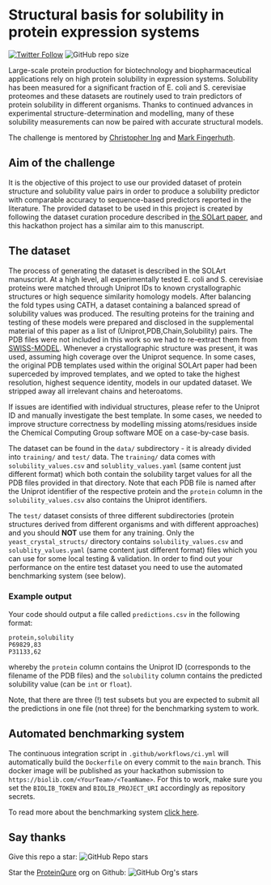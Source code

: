 # Structural basis for solubility in protein expression systems

[![Twitter Follow](https://img.shields.io/twitter/follow/proteinqure?color=%23fffff&style=social)](https://twitter.com/proteinqure)
![GitHub repo size](https://img.shields.io/github/repo-size/ProteinQure/cbh21-protein-solubility-challenge?style=plastic)

Large-scale protein production for biotechnology and biopharmaceutical applications rely on high protein solubility in expression systems. Solubility has been measured for a significant fraction of E. coli and S. cerevisiae proteomes and these datasets are routinely used to train predictors of protein solubility in different organisms. Thanks to continued advances in experimental structure-determination and modelling, many of these solubility measurements can now be paired with accurate structural models.

The challenge is mentored by [Christopher Ing](https://github.com/cing) and [Mark Fingerhuth](https://github.com/markf94).

## Aim of the challenge

It is the objective of this project to use our provided dataset of protein structure and solubility value pairs in order to produce a solubility predictor with comparable accuracy to sequence-based predictors reported in the literature. The provided dataset to be used in this project is created by following the dataset curation procedure described in [the SOLart paper](https://academic.oup.com/bioinformatics/article/36/5/1445/5585748), and this hackathon project has a similar aim to this manuscript.

## The dataset

The process of generating the dataset is described in the SOLArt manuscript. At a high level, all experimentally tested E. coli and S. cerevisiae proteins were matched through Uniprot IDs to known crystallographic structures or high sequence similarity homology models. After balancing the fold types using CATH, a dataset containing a balanced spread of solubility values was produced. The resulting proteins for the training and testing of these models were prepared and disclosed in the supplemental material of this paper as a list of (Uniprot,PDB,Chain,Solubility) pairs. The PDB files were not included in this work so we had to re-extract them from [SWISS-MODEL](ttps://swissmodel.expasy.org/https://swissmodel.expasy.org/). Whenever a crystallographic structure was present, it was used, assuming high coverage over the Uniprot sequence. In some cases, the original PDB templates used within the original SOLArt paper had been superceded by improved templates, and we opted to take the highest resolution, highest sequence identity, models in our updated dataset. We stripped away all irrelevant chains and heteroatoms.

If issues are identified with individual structures, please refer to the Uniprot ID and manually investigate the best template. In some cases, we needed to improve structure correctness by modelling missing atoms/residues inside the Chemical Computing Group software MOE on a case-by-case basis.

The dataset can be found in the `data/` subdirectory - it is already divided into `training/` and `test/` data. The `training/` data comes with `solubility_values.csv` and `solublity_values.yaml` (same content just different format) which both contain the solubility target values for all the PDB files provided in that directory. Note that each PDB file is named after the Uniprot identifier of the respective protein and the `protein` column in the `solubility_values.csv` also contains the Uniprot identifiers.

The `test/` dataset consists of three different subdirectories (protein structures derived from different organisms and with different approaches) and you should **NOT** use them for any training. Only the `yeast_crystal_structs/` directory contains `solubility_values.csv` and `solublity_values.yaml` (same content just different format) files which you can use for some local testing & validation. In order to find out your performance on the entire test dataset you need to use the automated benchmarking system (see below).

### Example output
Your code should output a file called `predictions.csv` in the following format:

```
protein,solubility
P69829,83
P31133,62
```

whereby the `protein` column contains the Uniprot ID (corresponds to the filename of the PDB files) and the `solubility` column contains the predicted solubility value (can be `int` or `float`).

Note, that there are three (!) test subsets but you are expected to submit all the predictions in one file (not three) for the benchmarking system to work.

## Automated benchmarking system
The continuous integration script in `.github/workflows/ci.yml` will automatically build the `Dockerfile` on every commit to the `main` branch. This docker image will be published as your hackathon submission to `https://biolib.com/<YourTeam>/<TeamName>`. For this to work, make sure you set the `BIOLIB_TOKEN` and `BIOLIB_PROJECT_URI` accordingly as repository secrets. 

To read more about the benchmarking system [click here](https://www.notion.so/Benchmarking-System-46bfaeea0119490cb611688b493c589a).

## Say thanks

Give this repo a star: ![GitHub Repo stars](https://img.shields.io/github/stars/ProteinQure/cbh21-protein-solubility-challenge?style=social)

Star the [ProteinQure](https://github.com/proteinqure) org on Github: ![GitHub Org's stars](https://img.shields.io/github/stars/ProteinQure?style=social)
